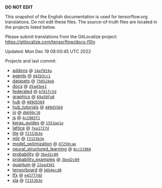 __DO NOT EDIT__

This snapshot of the English documentation is used for tensorflow.org
translations. Do not edit these files. The source-of-truth files are located in
the projects listed below.

Please submit translations from the GitLocalize project: https://gitlocalize.com/tensorflow/docs-l10n

Updated: Mon Dec 19 08:00:45 UTC 2022

Projects and last commit:

- [addons](https://github.com/tensorflow/addons/tree/master/docs) @ <a href='https://github.com/tensorflow/addons/commit/14af819a7dbbb857c6a210dcaa38120d1c55e312'><code>14af819a</code></a>
- [agents](https://github.com/tensorflow/agents/tree/master/docs) @ <a href='https://github.com/tensorflow/agents/commit/d42b3cc18392c21e43507d3194504121bcbf5009'><code>d42b3cc1</code></a>
- [datasets](https://github.com/tensorflow/datasets/tree/master/docs) @ <a href='https://github.com/tensorflow/datasets/commit/750524eb81f5f3b39a91dd0afc304fffc91c5567'><code>750524eb</code></a>
- [docs](https://github.com/tensorflow/docs/tree/master/site/en) @ <a href='https://github.com/tensorflow/docs/commit/d5ad3ee18d358ddf9d6ed44951a03c6d08217e8f'><code>d5ad3ee1</code></a>
- [federated](https://github.com/tensorflow/federated/tree/main/docs) @ <a href='https://github.com/tensorflow/federated/commit/bf81fc5d4386ac966b3b4e3d75403910507ea51a'><code>bf81fc5d</code></a>
- [graphics](https://github.com/tensorflow/graphics/tree/master/tensorflow_graphics/g3doc) @ <a href='https://github.com/tensorflow/graphics/commit/89a50fa0b50fc7f6f9bfe5632ca54a52b9fef11f'><code>89a50fa0</code></a>
- [hub](https://github.com/tensorflow/hub/tree/master/docs) @ <a href='https://github.com/tensorflow/hub/commit/489d5569c6b001b88df7847c721bcb4263695fe1'><code>489d5569</code></a>
- [hub_tutorials](https://github.com/tensorflow/hub/tree/master/examples/colab) @ <a href='https://github.com/tensorflow/hub/commit/489d5569c6b001b88df7847c721bcb4263695fe1'><code>489d5569</code></a>
- [io](https://github.com/tensorflow/io/tree/master/docs) @ <a href='https://github.com/tensorflow/io/commit/db699c16c7d7ec477dd029aead65b6c47ed92687'><code>db699c16</code></a>
- [js](https://github.com/tensorflow/tfjs-website/tree/master/docs) @ <a href='https://github.com/tensorflow/tfjs-website/commit/4c1903f11ea67457d4297cb9b8870491f6a67c9d'><code>4c1903f1</code></a>
- [keras_guides](https://github.com/tensorflow/docs/tree/snapshot-keras/site/en/guide/keras) @ <a href='https://github.com/tensorflow/docs/commit/1553ae1e4a149be71703e2ee60173b3d1e0e8c00'><code>1553ae1e</code></a>
- [lattice](https://github.com/tensorflow/lattice/tree/master/docs) @ <a href='https://github.com/tensorflow/lattice/commit/7ea1727de1e0309eb324296bc445e0bf5c5c6d74'><code>7ea1727d</code></a>
- [lite](https://github.com/tensorflow/tensorflow/tree/master/tensorflow/lite/g3doc) @ <a href='https://github.com/tensorflow/tensorflow/commit/f2153b3e5f2bbf20b591e8afdafc7eafd28bffc5'><code>f2153b3e</code></a>
- [mlir](https://github.com/tensorflow/tensorflow/tree/master/tensorflow/compiler/mlir/g3doc) @ <a href='https://github.com/tensorflow/tensorflow/commit/f2153b3e5f2bbf20b591e8afdafc7eafd28bffc5'><code>f2153b3e</code></a>
- [model_optimization](https://github.com/tensorflow/model-optimization/tree/master/tensorflow_model_optimization/g3doc) @ <a href='https://github.com/tensorflow/model-optimization/commit/d7259cae513726b593597c0f823da3455d245d7b'><code>d7259cae</code></a>
- [neural_structured_learning](https://github.com/tensorflow/neural-structured-learning/tree/master/g3doc) @ <a href='https://github.com/tensorflow/neural-structured-learning/commit/0cc219046da54230b8ec8f834edc3c401bb14c2b'><code>0cc21904</code></a>
- [probability](https://github.com/tensorflow/probability/tree/main/tensorflow_probability/g3doc) @ <a href='https://github.com/tensorflow/probability/commit/3bed2c09a8ff490048cafea7b38e76e45dd300cf'><code>3bed2c09</code></a>
- [probability_examples](https://github.com/tensorflow/probability/tree/main/tensorflow_probability/examples/jupyter_notebooks) @ <a href='https://github.com/tensorflow/probability/commit/3bed2c09a8ff490048cafea7b38e76e45dd300cf'><code>3bed2c09</code></a>
- [quantum](https://github.com/tensorflow/quantum/tree/master/docs) @ <a href='https://github.com/tensorflow/quantum/commit/22ead381acb6446d11b4be17e03d8a57fe59a429'><code>22ead381</code></a>
- [tensorboard](https://github.com/tensorflow/tensorboard/tree/master/docs) @ <a href='https://github.com/tensorflow/tensorboard/commit/b6b4ecd88e0272b9e6ed6c647ca971317d21af91'><code>b6b4ecd8</code></a>
- [tfx](https://github.com/tensorflow/tfx/tree/master/docs) @ <a href='https://github.com/tensorflow/tfx/commit/e43777ddf2c995f75f64ab2278a26e325fd76683'><code>e43777dd</code></a>
- [xla](https://github.com/tensorflow/tensorflow/tree/master/tensorflow/compiler/xla/g3doc) @ <a href='https://github.com/tensorflow/tensorflow/commit/f2153b3e5f2bbf20b591e8afdafc7eafd28bffc5'><code>f2153b3e</code></a>

